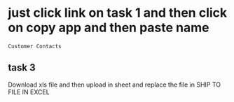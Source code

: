 # just click link on task 1 and then click on copy app and then paste  name 
```
Customer Contacts
```
## task 3 
Download xls file  and then upload in sheet and replace the file in SHIP TO FILE IN EXCEL
